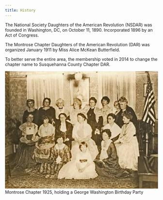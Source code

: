 ```yaml
---
title: History
---
```


The National Society Daughters of the American Revolution (NSDAR) was founded in Washington, DC, on October 11, 1890.  Incorporated 1896 by an Act of Congress.

The Montrose Chapter Daughters of the American Revolution (DAR) was organized January 1911 by Miss Alice McKean Butterfield.

To better serve the entire area, the membership voted in 2014 to change the chapter name to Susquehanna County Chapter DAR.

![1925 Chapter Members](/assets/images/members_1925.jpg)
Montrose Chapter 1925, holding a George Washington Birthday Party
